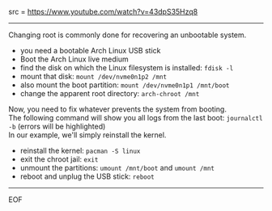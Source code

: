 src = https://www.youtube.com/watch?v=43dpS35Hzq8

---

Changing root is commonly done for recovering an unbootable system.  

- you need a bootable Arch Linux USB stick
- Boot the Arch Linux live medium
- find the disk on which the Linux filesystem is installed: `fdisk -l`
- mount that disk: `mount /dev/nvme0n1p2 /mnt`
- also mount the boot partition: `mount /dev/nvme0n1p1 /mnt/boot`
- change the apparent root directory: `arch-chroot /mnt`

Now, you need to fix whatever prevents the system from booting.  
The following command will show you all logs from the last boot: `journalctl -b` (errors will be highlighted)  
In our example, we'll simply reinstall the kernel.

- reinstall the kernel: `pacman -S linux`
- exit the chroot jail: `exit`
- unmount the partitions: `umount /mnt/boot` and `umount /mnt`
- reboot and unplug the USB stick: `reboot`

---
EOF
